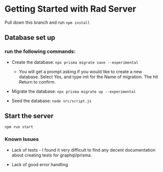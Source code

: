 # Getting Started with Rad Server

Pull down this branch and run `npm install`

## Database set up

### run the following commands:
* Create the database:
`npx prisma migrate save --experimental`

  - You will get a prompt asking if you would like to create a new database. Select Yes, and type init for the Name of migration. The hit Return to confirm.

* Migrate the database:
`npx prisma migrate up --experimental`

* Seed the database: `node src/script.js`

## Start the server
`npm run start`


### Known Issues

- Lack of tests - I found it very difficult to find any decent documentation about creating tests for graphql/prisma.

- Lack of good error handling

